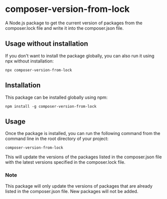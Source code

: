 # composer-version-from-lock

A Node.js package to get the current version of packages from the composer.lock file and write it into the composer.json file.

## Usage without installation

If you don't want to install the package globally, you can also run it using npx without installation:

```
npx composer-version-from-lock
```

## Installation

This package can be installed globally using npm:

```
npm install -g composer-version-from-lock
```

## Usage

Once the package is installed, you can run the following command from the command line in the root directory of your project:

```
composer-version-from-lock
```

This will update the versions of the packages listed in the composer.json file with the latest versions specified in the composer.lock file.

### Note

This package will only update the versions of packages that are already listed in the composer.json file. New packages will not be added.
